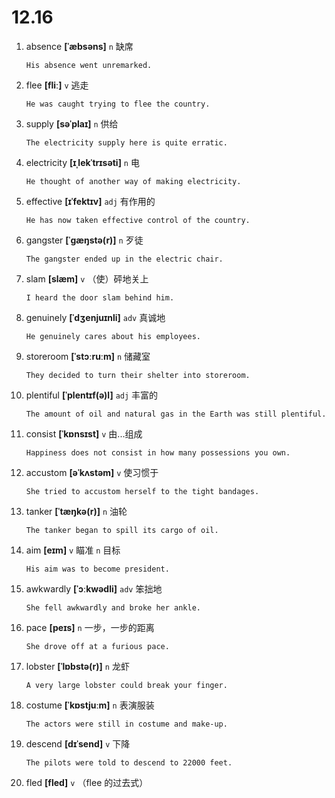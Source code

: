 # 12.16


1. absence **[ˈæbsəns]** `n` 缺席
    ```
    His absence went unremarked.
    
    ```

2. flee **[fliː]** `v` 逃走
    ```
    He was caught trying to flee the country.
    
    ```

3. supply **[səˈplaɪ]** `n` 供给
    ```
    The electricity supply here is quite erratic.
    
    ```

4. electricity **[ɪˌlekˈtrɪsəti]** `n` 电
    ```
    He thought of another way of making electricity.
    
    ```

5. effective **[ɪˈfektɪv]** `adj` 有作用的
    ```
    He has now taken effective control of the country.
    
    ```

6. gangster **[ˈɡæŋstə(r)]** `n` 歹徒
    ```
    The gangster ended up in the electric chair.
    
    ```

7. slam **[slæm]** `v` （使）砰地关上
    ```
    I heard the door slam behind him.
    
    ```

8. genuinely **[ˈdʒenjuɪnli]** `adv` 真诚地
    ```
    He genuinely cares about his employees.
    
    ```

9. storeroom **[ˈstɔːruːm]** `n` 储藏室
    ```
    They decided to turn their shelter into storeroom.
    
    ```

10. plentiful **[ˈplentɪf(ə)l]** `adj` 丰富的
    ```
    The amount of oil and natural gas in the Earth was still plentiful.
    
    ```

11. consist **[ˈkɒnsɪst]** `v` 由...组成
    ```
    Happiness does not consist in how many possessions you own.
    
    ```

12. accustom **[əˈkʌstəm]** `v` 使习惯于
    ```
    She tried to accustom herself to the tight bandages.
    
    ```

13. tanker **[ˈtæŋkə(r)]** `n` 油轮
    ```
    The tanker began to spill its cargo of oil.
    
    ```

14. aim **[eɪm]** `v` 瞄准 `n` 目标
    ```
    His aim was to become president.
    
    ```

15. awkwardly **[ˈɔːkwədli]** `adv` 笨拙地
    ```
    She fell awkwardly and broke her ankle.
    
    ```

16. pace **[peɪs]** `n` 一步，一步的距离
    ```
    She drove off at a furious pace.
    
    ```

17. lobster **[ˈlɒbstə(r)]** `n` 龙虾
    ```
    A very large lobster could break your finger.
    
    ```

18. costume **[ˈkɒstjuːm]** `n` 表演服装
    ```
    The actors were still in costume and make-up.
    
    ```

19. descend **[dɪˈsend]** `v` 下降
    ```
    The pilots were told to descend to 22000 feet.
    
    ```

20. fled **[fled]** `v` （flee 的过去式）
